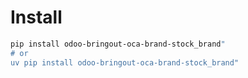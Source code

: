 # Install

```bash
pip install odoo-bringout-oca-brand-stock_brand"
# or
uv pip install odoo-bringout-oca-brand-stock_brand"
```

